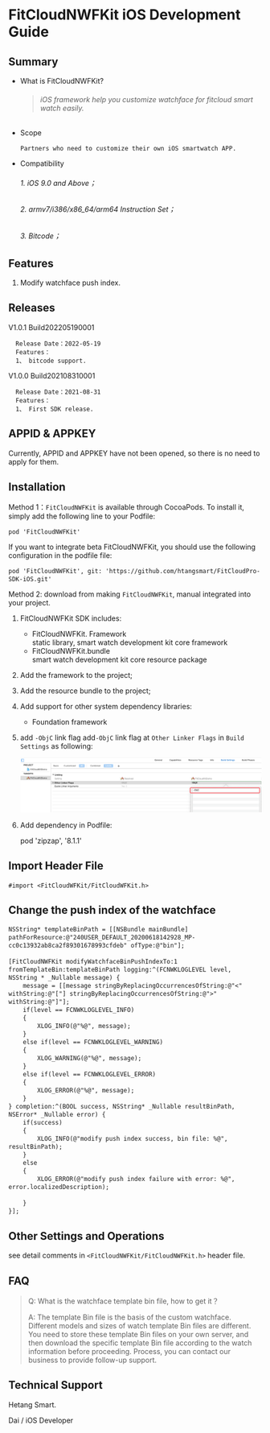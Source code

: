 # FitCloudNWFKit iOS Development Guide

## Summary
* What is FitCloudNWFKit?

  >###### iOS framework help you customize watchface for fitcloud smart watch easily.

* Scope

  ```
  Partners who need to customize their own iOS smartwatch APP.
  ```

* Compatibility

  ###### 1. iOS 9.0 and Above；

  ###### 2. armv7/i386/x86_64/arm64 Instruction Set；

  ###### 3. Bitcode；


## Features

1. Modify watchface push index.


## Releases

V1.0.1 Build202205190001

```
  Release Date：2022-05-19
  Features：
  1、 bitcode support.
```

V1.0.0 Build202108310001

```
  Release Date：2021-08-31
  Features：
  1、 First SDK release.
```

## APPID & APPKEY

Currently, APPID and APPKEY have not been opened, so there is no need to apply for them.

## Installation

Method 1：`FitCloudNWFKit` is available through CocoaPods. To install it, simply add the following line to your Podfile:

```
pod 'FitCloudNWFKit'
```

If you want to integrate beta FitCloudNWFKit, you should use the following configuration in the podfile file:
```
pod 'FitCloudNWFKit', git: 'https://github.com/htangsmart/FitCloudPro-SDK-iOS.git'
```

Method 2: download from making ` FitCloudNWFKit `, manual integrated into your project.

1. FitCloudNWFKit SDK includes:
    * FitCloudNWFKit. Framework  
      static library, smart watch development kit core framework
    * FitCloudNWFKit.bundle   
      smart watch development kit core resource package

2. Add the framework to the project;

3. Add the resource bundle to the project;

4. Add support for other system dependency libraries:

    * Foundation framework
5. add `-ObjC` link flag
   add`-ObjC` link flag at `Other Linker Flags` in `Build Settings` as following:


   ![ObjC Other Link Flag](media/build_settings.png)

6. Add dependency in Podfile:

   pod 'zipzap', '8.1.1'

## Import Header File

```objc
#import <FitCloudWFKit/FitCloudWFKit.h>
```

## Change the push index of the watchface
```objc
NSString* templateBinPath = [[NSBundle mainBundle] pathForResource:@"240USER_DEFAULT_20200618142928_MP-cc0c13932ab8ca2f89301678993cfdeb" ofType:@"bin"];

[FitCloudNWFKit modifyWatchfaceBinPushIndexTo:1 fromTemplateBin:templateBinPath logging:^(FCNWKLOGLEVEL level, NSString * _Nullable message) {
    message = [[message stringByReplacingOccurrencesOfString:@"<" withString:@"["] stringByReplacingOccurrencesOfString:@">" withString:@"]"];
    if(level == FCNWKLOGLEVEL_INFO)
    {
        XLOG_INFO(@"%@", message);
    }
    else if(level == FCNWKLOGLEVEL_WARNING)
    {
        XLOG_WARNING(@"%@", message);
    }
    else if(level == FCNWKLOGLEVEL_ERROR)
    {
        XLOG_ERROR(@"%@", message);
    }
} completion:^(BOOL success, NSString* _Nullable resultBinPath, NSError* _Nullable error) {
    if(success)
    {
        XLOG_INFO(@"modify push index success, bin file: %@", resultBinPath);
    }
    else
    {
        XLOG_ERROR(@"modify push index failure with error: %@", error.localizedDescription);
        
    }
}];
```


## Other Settings and Operations

see detail comments in `<FitCloudNWFKit/FitCloudNWFKit.h>` header file.

## FAQ

>Q: What is the watchface template bin file, how to get it？
>
>A: The template Bin file is the basis of the custom watchface. Different models and sizes of watch template Bin files are different. You need to store these template Bin files on your own server, and then download the specific template Bin file according to the watch information before proceeding. Process, you can contact our business to provide follow-up support.

## Technical Support

Hetang Smart.

Dai / iOS Developer
